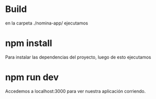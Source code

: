 # Build

en la carpeta ./nomina-app/ ejecutamos

# npm install

Para instalar las dependencias del proyecto, luego de esto ejecutamos
# npm run dev

Accedemos a localhost:3000 para ver nuestra aplicación corriendo.


